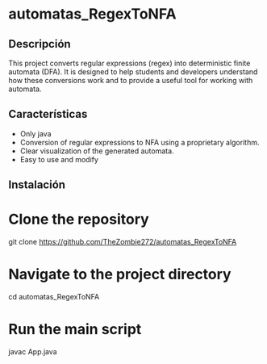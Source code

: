 # automatas_RegexToNFA
## Descripción

This project converts regular expressions (regex) into deterministic finite automata (DFA). It is designed to help students and developers understand how these conversions work and to provide a useful tool for working with automata.

## Características

- Only java
- Conversion of regular expressions to NFA using a proprietary algorithm.
- Clear visualization of the generated automata.
- Easy to use and modify

## Instalación

# Clone the repository 
git clone https://github.com/TheZombie272/automatas_RegexToNFA

# Navigate to the project directory
cd automatas_RegexToNFA  

# Run the main script
javac App.java
